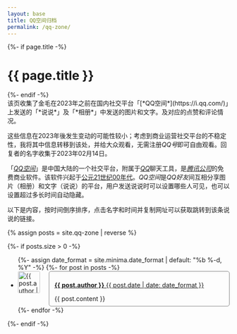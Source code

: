 ```yaml
---
layout: base
title: QQ空间归档
permalink: /qq-zone/
---
```


<style>

  .avatar-image {
    width: 50px;
    height: 50px;
    border-radius: 3px;
  }

  .avatar {
    float: left;
    width: 70px;
  }

  .shuoshuo-body {
    overflow: hidden;
    vertical-align: top;
    border: 1px solid gray;
    border-radius: 5px;
    padding: 8px 12px;
  }
</style>

<div class="home">
  {%- if page.title -%}
    <h1 class="page-heading">{{ page.title }}</h1>
  {%- endif -%}

  <div markdown='1'>
  该页收集了金毛在2023年之前在国内社交平台「[*QQ空间*](https://i.qq.com/)」上发送的「*说说*」及「*相册*」中发送的图片和文字。及对应的点赞和评论情况。
  
  这些信息在2023年後发生变动的可能性较小；考虑到商业运营社交平台的不稳定性，我将其中信息转移到该处，并给大众观看，无需注册*QQ号*即可自由观看。回复者的名字收集于2023年02月14日。

  「[*QQ空间*](https://i.qq.com/)」是中国大陆的一个社交平台，附属于[*QQ*](https://im.qq.com/index/)聊天工具，是[*腾讯公司*](https://www.tencent.com/)的免费商业软件。该软件兴起于[公元](https://en.wikipedia.org/wiki/Common_Era)[21世纪00年代](https://en.wikipedia.org/wiki/2000s)。*QQ空间*是*QQ好友*间互相分享图片（相册）和文字（说说）的平台，用户发送说说时可以设置哪些人可见，也可以设置超过多长时间自动隐藏。

  以下是内容，按时间倒序排序，点击名字和时间并复制网址可以获取跳转到该条说说的链接。
  </div>

  {% assign posts = site.qq-zone | reverse %}

  {%- if posts.size > 0 -%}
  <ul class="post-list">
    {%- assign date_format = site.minima.date_format | default: "%b %-d, %Y" -%}
    {%- for post in posts -%}
    <li class="shuoshuo" id="{{ post.date | date: '%Y-%m-%d' }}-{{ post.title | escape }}">
      <div class="avatar"><img src="/assets/images/qq-zone/avatars/{{ post.author | escape}}.png" alt="{{ post.author | escape }}" class="avatar-image"></div>
      <div class="shuoshuo-body"><p><a href="#{{ post.date | date: '%Y-%m-%d' }}-{{ post.title | escape }}"><b>{{ post.author }}</b> {{ post.date | date: date_format }}</a></p>
      {{ post.content }}
      </div>
    </li>
    {%- endfor -%}
  </ul>
  {%- endif -%}
</div>
